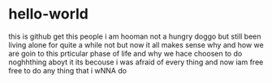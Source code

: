 # hello-world
this is github
get this people i am hooman not a hungry doggo but still been living alone for quite a while not but 
now it all makes sense why and how we are goin to this prticular phase of life and why we hace choosen
to do noghhthing aboyt it its becouse i was afraid of every thing and now iam free free to do any thing that i wNNA do
